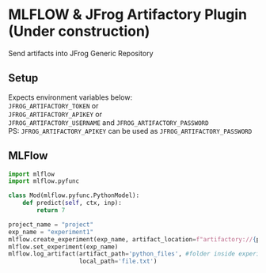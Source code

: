 # MLFLOW & JFrog Artifactory Plugin (Under construction)

Send artifacts into JFrog Generic Repository

## Setup

Expects environment variables below:  
`JFROG_ARTIFACTORY_TOKEN` or  
`JFROG_ARTIFACTORY_APIKEY` or  
`JFROG_ARTIFACTORY_USERNAME` and `JFROG_ARTIFACTORY_PASSWORD`  
PS: `JFROG_ARTIFACTORY_APIKEY` can be used as `JFROG_ARTIFACTORY_PASSWORD`

## MLFlow

```python
import mlflow
import mlflow.pyfunc

class Mod(mlflow.pyfunc.PythonModel):
    def predict(self, ctx, inp):
        return 7

project_name = "project"
exp_name = "experiment1"
mlflow.create_experiment(exp_name, artifact_location=f"artifactory://{project_name}/{exp_name}")
mlflow.set_experiment(exp_name)
mlflow.log_artifact(artifact_path='python_files', #folder inside experiment
                    local_path='file.txt')
```